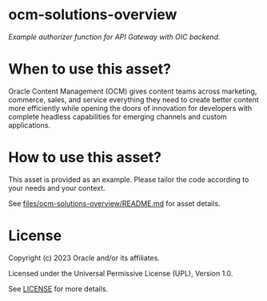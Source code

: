 # ocm-solutions-overview
 
*Example authorizer function for API Gateway with OIC backend.*
 
# When to use this asset?
 
Oracle Content Management (OCM) gives content teams across marketing, commerce, sales, and service everything they need to create better content more 
efficiently while opening the doors of innovation for developers with complete headless capabilities for emerging channels and custom applications. 
 
# How to use this asset?
 
This asset is provided as an example. Please tailor the code according to your needs and your context.

See [files/ocm-solutions-overview/README.md](files/ocm-solutions-overview/README.md) for asset details.
 
# License

Copyright (c) 2023 Oracle and/or its affiliates.

Licensed under the Universal Permissive License (UPL), Version 1.0.

See [LICENSE](https://github.com/oracle-devrel/technology-engineering/blob/main/LICENSE) for more details.
